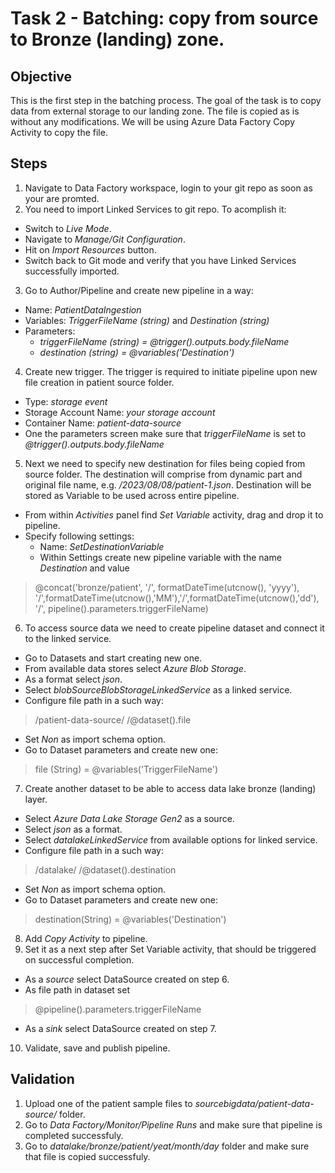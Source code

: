 # Task 2 - Batching: copy from source to Bronze (landing) zone.
## Objective 
This is the first step in the batching process. The goal of the task is to copy data from external storage to our landing zone. The file is copied as is without any modifications. We will be using Azure Data Factory Copy Activity to copy the file.
## Steps
1. Navigate to Data Factory workspace, login to your git repo as soon as your are promted.
2. You need to import Linked Services to git repo. To acomplish it:
- Switch to *Live Mode*.
- Navigate to *Manage/Git Configuration*.
- Hit on *Import Resources* button.
- Switch back to Git mode and verify that you have Linked Services successfully imported.
3. Go to Author/Pipeline and create new pipeline in a way:
- Name: *PatientDataIngestion*
- Variables: *TriggerFileName (string)* and *Destination (string)*
- Parameters: 
	- *triggerFileName (string) = @trigger().outputs.body.fileName*
	- *destination (string) = @variables('Destination')*
4. Create new trigger. The trigger is required to initiate pipeline upon new file creation in patient source folder.
- Type: *storage event*
- Storage Account Name: *your storage account*
- Container Name:  *patient-data-source*
- One the parameters screen make sure that *triggerFileName* is set to *@trigger().outputs.body.fileName* 
5. Next we need to specify new destination for files being copied from source folder. The destination will comprise from dynamic part and original file name, e.g. */2023/08/08/patient-1.json*. Destination will be stored as Variable to be used across entire pipeline.
- From within *Activities* panel find *Set Variable* activity, drag and drop it to pipeline.
- Specify following settings:
  - Name: *SetDestinationVariable*
  - Within Settings create new pipeline variable with the name *Destination* and value 

> @concat('bronze/patient', '/', formatDateTime(utcnow(), 'yyyy'),
> '/',formatDateTime(utcnow(),'MM'),'/',formatDateTime(utcnow(),'dd'),
> '/', pipeline().parameters.triggerFileName)
6. To access source data we need to create pipeline dataset and connect it to the linked service.
- Go to Datasets and start creating new one.
- From available data stores select *Azure Blob Storage*.
- As a format select *json*.
- Select *blobSourceBlobStorageLinkedService* as a linked service.
- Configure file path in a such way:
> /patient-data-source/  /@dataset().file
- Set *Non* as import schema option.
- Go to Dataset parameters and create new one:
> file (String) = @variables('TriggerFileName')
7. Create another dataset to be able to access data lake bronze (landing) layer.
- Select *Azure Data Lake Storage Gen2* as a source.
- Select *json* as a format.
- Select *datalakeLinkedService* from available options for linked service.
- Configure file path in a such way:
> /datalake/  /@dataset().destination
- Set *Non* as import schema option.
- Go to Dataset parameters and create new one:
> destination(String) = @variables('Destination')
8. Add *Copy Activity* to pipeline.
9. Set it as a next step after Set Variable activity, that should be triggered on successful completion.
- As a *source* select DataSource created on step 6.
- As file path in dataset set 
> @pipeline().parameters.triggerFileName
- As a *sink* select DataSource created on step 7. 
10. Validate, save and publish pipeline.

## Validation
1. Upload one of the patient sample files to *sourcebigdata<id>/patient-data-source/* folder.
2. Go to *Data Factory/Monitor/Pipeline Runs* and make sure that pipeline is completed successfuly.
3. Go to *datalake/bronze/patient/yeat/month/day* folder and make sure that file is copied successfuly.
 
